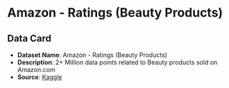# Amazon - Ratings (Beauty Products)

## Data Card

- **Dataset Name**: Amazon - Ratings (Beauty Products)
- **Description**: 2+ Million data points related to Beauty products sold on Amazon.com
- **Source**: [Kaggle](https://www.kaggle.com/datasets/skillsmuggler/amazon-ratings)


